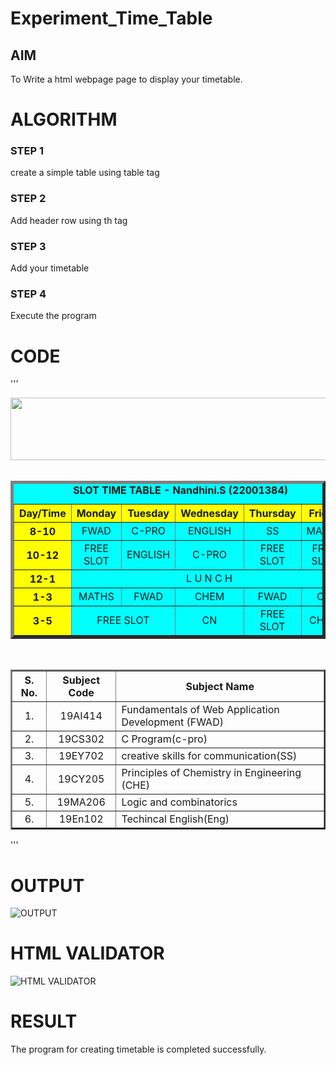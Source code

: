 # Experiment_Time_Table

## AIM
To Write a html webpage page to display your timetable.

# ALGORITHM
### STEP 1
create a simple table using table tag

### STEP 2
Add header row using th tag

### STEP 3
Add your timetable

### STEP 4
Execute the program


# CODE
'''
<!DOCTYPE html>
<html lang="en">
<head>
<title>Slot Timetable</title>
</head>
<body>
<center>
<img src="https://i.ibb.co/hc30Wwc/WEB-LOGO-01.png" height="100" width="540">
</center>
<br>
<table align="center" width="540" cellspacing="2" cellpadding="4" border="5" bgcolor="cyan">
<caption><b>SLOT TIME TABLE - Nandhini.S (22001384)</b></caption>
<tr align="center">
<th bgcolor="yellow">Day/Time</th>
<th bgcolor="yellow">Monday</th>
<th bgcolor="yellow">Tuesday</th>
<th bgcolor="yellow">Wednesday</th>
<th bgcolor="yellow">Thursday</th>
<th bgcolor="yellow">Friday</th>
</tr>
<tr align="center">
<th bgcolor="yellow">8-10</th>
<td>FWAD</td>
<td>C-PRO</td>
<td>ENGLISH</td>
<td>SS</td>
<td>MATHS</td>
</tr>
<tr align="center">
<th bgcolor="yellow">10-12</th>
<td>FREE SLOT</td>
<td>ENGLISH </td>
<td>C-PRO</td>
<td>FREE SLOT</td>
<td>FREE SLOT</td>
</tr>
<tr>
<th bgcolor="yellow">12-1</th>
<td colspan="5" align="center">L U N C H</td>
</tr>
<tr align="center">
<th bgcolor="yellow">1-3</th>
<td>MATHS</td>
<td>FWAD</td>
<td>CHEM</td>
<td>FWAD</td>
<td>CN</td>
</tr>
<tr align="center">
<th bgcolor="yellow">3-5</th>
<td colspan="2" align="center">FREE SLOT</td>
<td>CN</td>
<td>FREE SLOT</td>
<td>CHEM</td>
</tr>
</table>
<br>
<table align="center" cellspacing="2" cellpadding="4" border="2">
<tr align="center">
<th>S. No.</th>
<th>Subject Code</th>
<th>Subject Name</th>
</tr>
<tr>
    <td align="center">1.</td>
<td align="center">19AI414</td>
<td>Fundamentals of Web Application Development (FWAD)</td>
</tr>
<tr>
<td align="center">2.</td>
<td align="center">19CS302</td>
<td>C Program(c-pro)</td>
</tr>
<tr>
<td align="center">3.</td>
<td align="center">19EY702</td>
<td>creative skills for communication(SS)</td>
</tr>
<tr>
<td align="center">4.</td>
<td align="center">19CY205</td>
<td>Principles of Chemistry in Engineering (CHE)</td>
</tr>
<tr>
<td align="center">5.</td>
<td align="center">19MA206</td>
<td>Logic and combinatorics</td>
</tr>
<tr>
<td align="center">6.</td>
<td align="center">19En102</td>
<td>Techincal English(Eng)</td>
</tr>
</table>
</body>
</html>
'''

# OUTPUT
![OUTPUT](http://nandhinis.student.saveetha.in:8000/static/image/out1.png?raw=true)

# HTML VALIDATOR
![HTML VALIDATOR](http://nandhinis.student.saveetha.in:8000/static/image/valid.png?raw=true)

# RESULT
The program for creating timetable is completed successfully.
